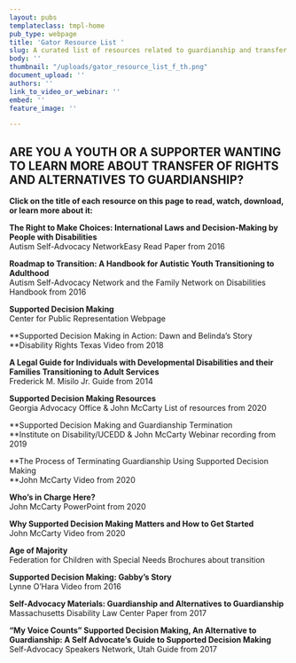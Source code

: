 ```yaml
---
layout: pubs
templateclass: tmpl-home
pub_type: webpage
title: 'Gator Resource List '
slug: A curated list of resources related to guardianship and transfer of rights
body: ''
thumbnail: "/uploads/gator_resource_list_f_th.png"
document_upload: ''
authors: ''
link_to_video_or_webinar: ''
embed: ''
feature_image: ''

---
```

## ARE YOU A YOUTH OR A SUPPORTER WANTING TO LEARN MORE ABOUT TRANSFER OF RIGHTS AND ALTERNATIVES TO GUARDIANSHIP?

**Click on the title of each resource on this page to read, watch, download, or learn more about it:**

**The Right to Make Choices: International Laws and Decision-Making by People with Disabilities**  
Autism Self-Advocacy NetworkEasy Read Paper from 2016

**Roadmap to Transition: A Handbook for Autistic Youth Transitioning to Adulthood**  
Autism Self-Advocacy Network and the Family Network on Disabilities Handbook from 2016

**Supported Decision Making**  
Center for Public Representation Webpage

**Supported Decision Making in Action: Dawn and Belinda’s Story  
**Disability Rights Texas Video from 2018

**A Legal Guide for Individuals with Developmental Disabilities and their Families Transitioning to Adult Services**  
Frederick M. Misilo Jr. Guide from 2014

**Supported Decision Making Resources**  
Georgia Advocacy Office & John McCarty List of resources from 2020

**Supported Decision Making and Guardianship Termination  
**Institute on Disability/UCEDD & John McCarty Webinar recording from 2019

**The Process of Terminating Guardianship Using Supported Decision Making  
**John McCarty Video from 2020

**Who’s in Charge Here?**  
John McCarty PowerPoint from 2020

**Why Supported Decision Making Matters and How to Get Started**  
John McCarty Video from 2020

**Age of Majority**  
Federation for Children with Special Needs Brochures about transition

**Supported Decision Making: Gabby’s Story**  
Lynne O’Hara Video from 2016

**Self-Advocacy Materials: Guardianship and Alternatives to Guardianship**  
Massachusetts Disability Law Center Paper from 2017

**“My Voice Counts” Supported Decision Making, An Alternative to Guardianship: A Self Advocate’s Guide to Supported Decision Making**  
Self-Advocacy Speakers Network, Utah Guide from 2017